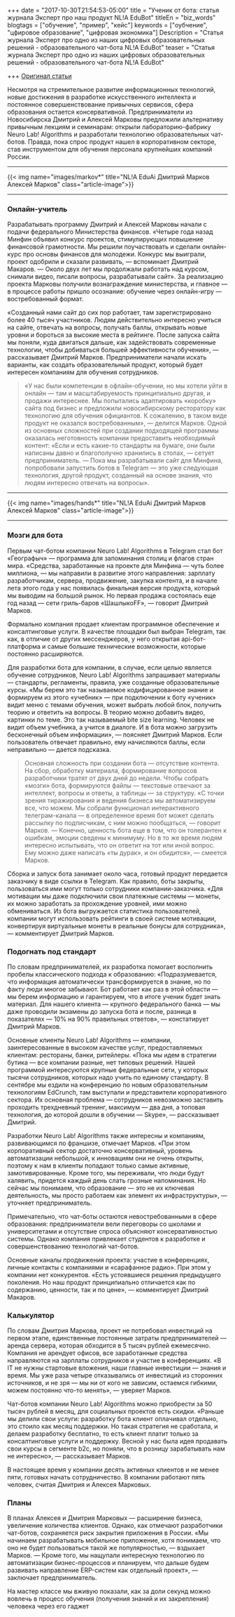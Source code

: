 +++
date = "2017-10-30T21:54:53-05:00"
title = "Ученик от бота: статья журнала Эксперт про наш продукт NL!A EduBot"
titleEn = "biz_words"
blogtags = ["обучение", "пример", "кейс"]
keywords = ["оубчение", "цфировое образование", "цифровая экономика"]
Description = "Статья журнала Эксперт про одно из наших цифровых образовательных решений - образовательного чат-бота NL!A EduBot"
teaser = "Статья журнала Эксперт про одно из наших цифровых образовательных решений - образовательного чат-бота NL!A EduBot"

+++
<a href="http://expert.ru/siberia/2017/50/uchenik-ot-bota/" target="_blank">Оригинал статьи</a>

Несмотря на стремительное развитие информационных технологий, новые достижения в разработке искусственного интеллекта и постоянное совершенствование привычных сервисов, сфера образования остается консервативной. Предприниматели из Новосибирска Дмитрий и Алексей Марковы предложили альтернативу привычным лекциям и семинарам: открыли лабораторию-фабрику Neuro Lab! Algorithms и разработали технологию образовательных чат-ботов. Правда, пока спрос продукт нашел в корпоративном секторе, став инструментом для обучения персонала крупнейших компаний России.

<hr>
{{< img name="images/markov*" title="NL!A EduAi Дмитрий Марков Алексей Марков" class="article-image">}}
<hr>

### Онлайн-учитель

Разрабатывать программу Дмитрий и Алексей Марковы начали с подачи федерального Министерства финансов. «Четыре года назад Минфин объявил конкурс проектов, стимулирующих повышение финансовой грамотности. Мы решили поучаствовать и сделали онлайн-курс про основы финансов для молодежи. Конкурс мы выиграли, проект одобрили и сказали развивать, — вспоминает Дмитрий Макаров. — Около двух лет мы продолжали работать над курсом, снимали видео, писали вопросы, разрабатывали сайт». За реализацию проекта Марковы получили вознаграждение министерства, и главное — в процессе работы пришло осознание: обучение через онлайн-игру — востребованный формат.

«Созданный нами сайт до сих пор работает, там зарегистрировано более 40 тысяч участников. Людям действительно интересно учиться на сайте, отвечать на вопросы, получать баллы, открывать новые уровни и бороться за высокие места в рейтинге. После запуска сайта мы поняли, куда двигаться дальше, как задействовать современные технологии, чтобы добиваться большей эффективности обучения», — рассказывает Дмитрий Марков. Предприниматели начали искать варианты, как создать образовательный продукт, который будет интересен компаниям для обучения сотрудников.

<blockquote>«У нас были компетенции в офлайн-обучении, но мы хотели уйти в онлайн — там и масштабируемость принципиально другая, и продажи интереснее. Мы попытались адаптировать «коробку» сайта под бизнес и предложили новосибирскому ресторатору как технологию для обучения официантов. К сожалению, в таком виде продукт не оказался востребованным», — делится Марков. Одной из основных сложностей при создании подходящей программы оказалась неготовность компании предоставить необходимый контент: «Если и есть какие-то стандарты на бумаге, они были написаны давно и благополучно хранились в столах, — сетует предприниматель. — Пока мы разрабатывали сайт для Минфина, попробовали запустить ботов в Telegram — это уже следующая технология, другой продукт, созданный на основе знания, что людям интересно отвечать на вопросы».</blockquote>

<hr>
{{< img name="images/hands*" title="NL!A EduAi Дмитрий Марков Алексей Марков" class="article-image">}}
<hr>

### Мозги для бота

Первым чат-ботом компании Neuro Lab! Algorithms в Telegram стал бот «Географыч» — программа для запоминания столиц и флагов стран мира. «Средства, заработанные на проекте для Минфина — чуть более миллиона, — мы направили в развитие этого направления: зарплату разработчикам, сервера, продвижение, закупка контента, и в начале лета этого года у нас появилась финальная версия продукта, который мы выводим на большой рынок. Но первая продажа состоялась еще год назад — сети гриль-баров «ШашлыкоFF», — говорит Дмитрий Марков.

Формально компания продает клиентам программное обеспечение и консалтинговые услуги. В качестве площадки был выбран Telegram, так как, в отличие от других мессенджеров, у него открытая api-бот-платформа и самые большие технические возможности, которые постоянно расширяются.

Для разработки бота для компании, в случае, если целью является обучение сотрудников, Neuro Lab! Algorithms запрашивает материалы — стандарты, регламенты, правила, уже созданные образовательные курсы. «Мы берем это так называемое кодифицированное знание и формируем из этого «учебник» — при подключении к боту «ученик» видит меню с темами обучения, может выбрать любой блок, получить теорию и ответить на вопросы. В теорию можно добавить видео, картинки по теме. Это так называемый bite size learning. Человек не видит объем учебника, а учится в диалоге. И в бота можно загрузить бесконечный объем информации», — поясняет Дмитрий Марков. Если пользователь отвечает правильно, ему начисляются баллы, если неправильно — дается подсказка.

<blockquote>Основная сложность при создании бота — отсутствие контента. На сбор, обработку материала, формирование вопросов разработчики тратят от двух дней до недели. Чтобы собрать «мозги» бота, формируются файлы — текстовые отвечают за интеллект, вопросы и ответы, а таблицы — за структуру. «С точки зрения тиражирования и ведения бизнеса мы автоматизируем все, что можем. Мы собрали функционал интерактивного телеграм-канала — в определенное время бот может сделать рассылку по подписчикам, с ним можно пообщаться, — говорит Марков. — Конечно, ценность бота еще в том, что он толерантен к ошибкам, эмоции сведены к минимуму. Но в то же время людям интересно испытывать, что он ответит на тот или иной вопрос. Ему можно даже написать «ты дурак», и он обидится», — смеется Марков.</blockquote>

Сборка и запуск бота занимает около часа, готовый продукт передается заказчику в виде ссылки в Telegram. Как правило, боты закрыты, пользоваться ими могут только сотрудники компании-заказчика. «Для мотивации мы даже подключили свои платежные системы — монеты, их можно заработать за прохождение уровней, ими можно обмениваться. Из бота выгружается статистика пользователей, компании могут использовать рейтинги в своей системе мотивации, конвертируя виртуальные монеты в реальные бонусы для сотрудника», — комментирует Дмитрий Марков.

### Подогнать под стандарт

По словам предпринимателей, их разработка помогает восполнить пробелы классического подхода к образованию: «Подразумевается, что информация автоматически трансформируется в знание, но по факту люди многое забывают. Бот работает как раз в этой области — мы берем информацию и гарантируем, что в итоге ученик будет знать материал. Для нашего клиента — крупного федерального банка — мы даже проводили экзамены до запуска бота и после, разница в показателях — 10% на 90% правильных ответов», — констатирует Дмитрий Марков.

Основные клиенты Neuro Lab! Algorithms — компании, заинтересованные в высоком качестве услуг, предоставляемых клиентам: рестораны, банки, ритейлеры. «Пока мы идем в стратегии бутика — все компании разные, нет типовых решений. Нашей программой интересуются крупные федеральные сети, у которых тысячи сотрудников, которых надо учить по единому стандарту. В сентябре мы ездили на конференцию по новым образовательным технологиям EdCrunch, там выступали и представители корпоративного сектора. Их основная проблема — сотрудников невозможно заставить проходить трехдневный тренинг, максимум — два дня, а топовая технология, до которой дошли в обучении — Skype», — рассказывает Дмитрий.

Разработки Neuro Lab! Algorithms также интересны и компаниям, развивающимся по франшизе, отмечает Марков. «При этом корпоративный сектор достаточно консервативный, уровень автоматизации небольшой, к инновациям они не очень открыты, поэтому к нам в клиенты попадают только самые активные, замотивированные. Кроме того, мы переживали, что люди будут халявить, придется каждый день слать грозные напоминания. Но сейчас мы понимаем, что образование — это не их ключевая деятельность, мы просто работаем как элемент их инфраструктуры», — уточняет предприниматель.

Примечательно, что чат-боты остаются невостребованными в сфере образования: предприниматели вели переговоры со школами и университетами и отсутствие спроса объясняют консервативностью системы. Однако компания привлекает студентов к разработке и совершенствованию технологий чат-ботов.

Основные каналы продвижения проекта: участие в конференциях, личные контакты с компаниями и «сарафанное радио». При этом у компании нет конкурентов. «Есть устоявшиеся решения предыдущего поколения. Но наш продукт принципиально отличается как по содержанию, ценности, так и по цене», — комментирует Дмитрий Макаров.

### Калькулятор

По словам Дмитрия Маркова, проект не потребовал инвестиций на первом этапе, единственные постоянные затраты предпринимателей — аренда сервера, которая обходится в 5 тысяч руб­лей ежемесячно. Компания не арендует офисов, все заработанные средства направляются на зарплаты сотрудников и участие в конференциях. «В IT не нужны стартовые вложения, наши главные инвестиции — знания и время. Мы уже раза четыре отказывались от инвестиций из сторонних источников, и не зря — мы ни от кого не зависим, остаемся гибкими, можем постоянно что-то менять», — уверяет Марков.

Чат-ботов компании Neuro Lab! Algorithms можно приобрести за 50 тысяч руб­лей в месяц, для социальных проектов есть скидки. «Раньше мы делили свои услуги: разработку бота клиент оплачивал отдельно, это стоило как месяц поддержки. Но такая стратегия не сработала, и делаем разработку бесплатно, то есть клиент платит только за консалтинговые услуги и поддержку. Весной у нас была идея продавать свои курсы в сегменте b2c, но поняли, что в розницу зарабатывать нам не интересно», — рассказывает Марков.

В настоящее время у компании десять активных клиентов и не менее пяти, готовых начать сотрудничество. В компании работают пять человек, считая Дмитрия и Алексея Марковых.

### Планы

В планах Алексея и Дмитрия Марковых — расширение бизнеса, увеличение количества клиентов. Однако, как отмечают разработчики чат-ботов, сохраняется риск закрытия приложения в России. «Мы начинаем разрабатывать мобильное приложение, хотя понимаем, что оно не будет пользоваться такой же популярностью, — вздыхает Марков. — Кроме того, мы нащупали интересную технологию по автоматизации бизнес-процессов и планируем, что дальше будем развивать направление ERP-систем как отдельный проект», — заключает предприниматель.

На мастер классе мы вживую показали, как за доли секунд можно вовлечь в процесс обучения (получения знаний и их закрепления) человека через его гаджет</blockquote>

